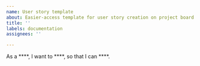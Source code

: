 ```yaml
---
name: User story template
about: Easier-access template for user story creation on project board
title: ''
labels: documentation
assignees: ''

---
```


As a ****, I want to ****, so that I can ****.
